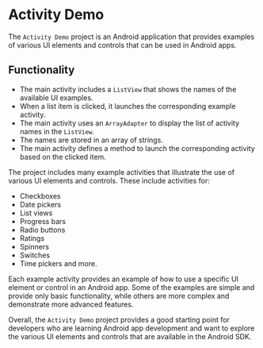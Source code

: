 # Activity Demo

The `Activity Demo` project is an Android application that provides examples of various UI elements and controls that can be used in Android apps.

## Functionality
- The main activity includes a `ListView` that shows the names of the available UI examples.
- When a list item is clicked, it launches the corresponding example activity.
- The main activity uses an `ArrayAdapter` to display the list of activity names in the `ListView`.
- The names are stored in an array of strings.
- The main activity defines a method to launch the corresponding activity based on the clicked item.

The project includes many example activities that illustrate the use of various UI elements and controls. These include activities for:
- Checkboxes
- Date pickers
- List views
- Progress bars
- Radio buttons
- Ratings
- Spinners
- Switches
- Time pickers
and more.

Each example activity provides an example of how to use a specific UI element or control in an Android app. Some of the examples are simple and provide only basic functionality, while others are more complex and demonstrate more advanced features.

Overall, the `Activity Demo` project provides a good starting point for developers who are learning Android app development and want to explore the various UI elements and controls that are available in the Android SDK.
